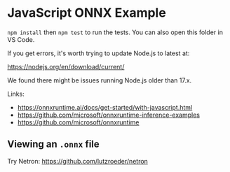 # JavaScript ONNX Example

`npm install` then `npm test` to run the tests. You can also open this
folder in VS Code.

If you get errors, it's worth trying to update Node.js to latest at:

https://nodejs.org/en/download/current/

We found there might be issues running Node.js older than 17.x.

Links:

* https://onnxruntime.ai/docs/get-started/with-javascript.html
* https://github.com/microsoft/onnxruntime-inference-examples
* https://github.com/microsoft/onnxruntime

## Viewing an `.onnx` file

Try Netron: https://github.com/lutzroeder/netron
